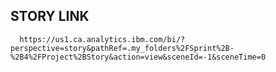 ## STORY LINK
     
      https://us1.ca.analytics.ibm.com/bi/?perspective=story&pathRef=.my_folders%2FSprint%2B-%2B4%2FProject%2BStory&action=view&sceneId=-1&sceneTime=0
